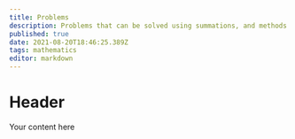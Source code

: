 ```yaml
---
title: Problems
description: Problems that can be solved using summations, and methods and approaches to solving them
published: true
date: 2021-08-20T18:46:25.389Z
tags: mathematics
editor: markdown
---
```


# Header
Your content here